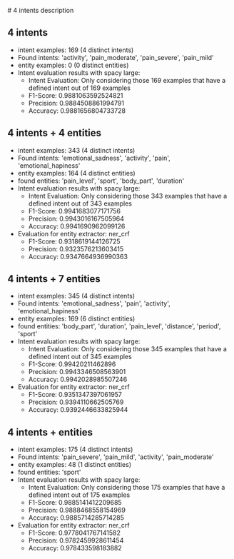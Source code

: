 # 4 intents description
## 4 intents

* intent examples: 169 (4 distinct intents)
* Found intents: 'activity', 'pain_moderate', 'pain_severe', 'pain_mild'
* entity examples: 0 (0 distinct entities)
* Intent evaluation results with spacy large:
	* Intent Evaluation: Only considering those 169 examples that have a defined intent out of 169 examples
	* F1-Score:  0.9881063592524821
	* Precision: 0.9884508861994791
	* Accuracy:  0.9881656804733728

## 4 intents + 4 entities

* intent examples: 343 (4 distinct intents)
* Found intents: 'emotional_sadness', 'activity', 'pain', 'emotional_hapiness'
* entity examples: 164 (4 distinct entities)
* found entities: 'pain_level', 'sport', 'body_part', 'duration'
* Intent evaluation results with spacy large:
	* Intent Evaluation: Only considering those 343 examples that have a defined intent out of 343 examples
	* F1-Score:  0.9941683077171756
	* Precision: 0.9943016167505964
	* Accuracy:  0.9941690962099126
* Evaluation for entity extractor: ner_crf 
	* F1-Score:  0.9318619144126725
	* Precision: 0.9323576213603415
	* Accuracy:  0.9347664936990363

## 4 intents + 7 entities

* intent examples: 345 (4 distinct intents)
* Found intents: 'emotional_sadness', 'pain', 'activity', 'emotional_hapiness'
* entity examples: 169 (6 distinct entities)
* found entities: 'body_part', 'duration', 'pain_level', 'distance', 'period', 'sport'
* Intent evaluation results with spacy large:
	* Intent Evaluation: Only considering those 345 examples that have a defined intent out of 345 examples
	* F1-Score:  0.99420211462896
	* Precision: 0.9943346508563901
	* Accuracy:  0.9942028985507246
* Evaluation for entity extractor: ner_crf 
	* F1-Score:  0.9351347397061957
	* Precision: 0.9394110662505769
	* Accuracy:  0.9392446633825944

## 4 intents + entities

* intent examples: 175 (4 distinct intents)
* Found intents: 'pain_severe', 'pain_mild', 'activity', 'pain_moderate'
* entity examples: 48 (1 distinct entities)
* found entities: 'sport'
* Intent evaluation results with spacy large:
	* Intent Evaluation: Only considering those 175 examples that have a defined intent out of 175 examples
	* F1-Score:  0.9885141412209685
	* Precision: 0.9888468558154969
	* Accuracy:  0.9885714285714285
* Evaluation for entity extractor: ner_crf 
	* F1-Score:  0.9778041767141582
	* Precision: 0.9782459928611454
	* Accuracy:  0.978433598183882







